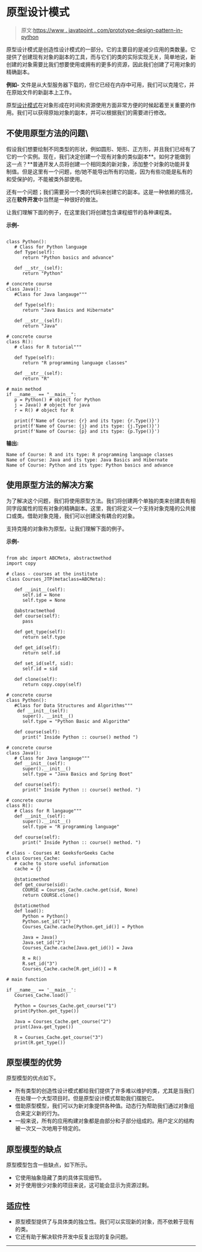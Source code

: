 # 原型设计模式

> 原文:[https://www . javatpoint . com/prototype-design-pattern-in-python](https://www.javatpoint.com/prototype-design-pattern-in-python)

原型设计模式是创造性设计模式的一部分。它的主要目的是减少应用的类数量。它提供了创建现有对象的副本的工具，而与它们的类的实际实现无关，简单地说，新创建的对象需要比我们想要使用或拥有的更多的资源，因此我们创建了可用对象的精确副本。

**例如-** 文件是从大型服务器下载的，但它已经在内存中可用，我们可以克隆它，并在原始文件的新副本上工作。

原型[设计模式](https://www.javatpoint.com/python-design-pattern)在对象形成在时间和资源使用方面非常方便的时候起着至关重要的作用。我们可以获得原始对象的副本，并可以根据我们的需要进行修改。

## 不使用原型方法的问题\

假设我们想要绘制不同类型的形状，例如圆形、矩形、正方形，并且我们已经有了它的一个实例。现在，我们决定创建一个现有对象的类似副本**。如何才能做到这一点？**普通开发人员将创建一个相同类的新对象，添加整个对象的功能并复制值。但是这里有一个问题，他/她不能导出所有的功能，因为有些功能是私有的和受保护的，不能被类外部使用。

还有一个问题；我们需要另一个类的代码来创建它的副本。这是一种依赖的情况，这在**软件开发**中当然是一种很好的做法。

让我们理解下面的例子，在这里我们将创建包含课程细节的各种课程类。

**示例-**

```

class Python(): 
   # Class for Python language
   def Type(self): 
      return "Python basics and advance"

   def __str__(self): 
      return "Python"

# concrete course 
class Java(): 
   #Class for Java langauge"""

   def Type(self): 
      return "Java Basics and Hibernate"

   def __str__(self): 
      return "Java"

# concrete course 
class R(): 
   # class for R tutorial"""

   def Type(self): 
      return "R programming language classes"

   def __str__(self): 
      return "R"

# main method 
if __name__ == "__main__": 
   p = Python() # object for Python 
   j = Java() # object for java 
   r = R() # object for R

   print(f'Name of Course: {r} and its type: {r.Type()}') 
   print(f'Name of Course: {j} and its type: {j.Type()}') 
   print(f'Name of Course: {p} and its type: {p.Type()}') 

```

**输出:**

```
Name of Course: R and its type: R programming language classes
Name of Course: Java and its type: Java Basics and Hibernate
Name of Course: Python and its type: Python basics and advance

```

## 使用原型方法的解决方案

为了解决这个问题，我们将使用原型方法。我们将创建两个单独的类来创建具有相同字段属性的现有对象的精确副本。这里，我们将定义一个支持对象克隆的公共接口或类。借助对象克隆，我们可以创建没有耦合的对象。

支持克隆的对象称为原型。让我们理解下面的例子。

**示例-**

```

from abc import ABCMeta, abstractmethod
import copy

# class - courses at the institute
class Courses_JTP(metaclass=ABCMeta):

   def __init__(self):
      self.id = None
      self.type = None

   @abstractmethod
   def course(self):
      pass

   def get_type(self):
      return self.type

   def get_id(self):
      return self.id

   def set_id(self, sid):
      self.id = sid

   def clone(self):
      return copy.copy(self)

# concrete course
class Python():
   #Class for Data Structures and Algorithms"""
    def __init__(self):
      super(). __init__()
      self.type = "Python Basic and Algorithm"

   def course(self):
      print(" Inside Python :: course() method ")

# concrete course
class Java():
   # Class for Java langauge"""
   def __init__(self):
      super().__init__()
      self.type = "Java Basics and Spring Boot"

   def course(self):
      print(" Inside Python :: course() method. ")

# concrete course
class R():
   # Class for R langauge"""
   def __init__(self):
      super().__init__()
      self.type = "R programming language"

   def course(self):
      print(" Inside Python :: course() method. ")

# class - Courses At GeeksforGeeks Cache
class Courses_Cache:
   # cache to store useful information
   cache = {}

   @staticmethod
   def get_course(sid):
      COURSE = Courses_Cache.cache.get(sid, None)
      return COURSE.clone()

   @staticmethod
   def load():
      Python = Python()
      Python.set_id("1")
      Courses_Cache.cache[Python.get_id()] = Python

      Java = Java()
      Java.set_id("2")
      Courses_Cache.cache[Java.get_id()] = Java

      R = R()
      R.set_id("3")
      Courses_Cache.cache[R.get_id()] = R

# main function

if __name__ == '__main__':
   Courses_Cache.load()

   Python = Courses_Cache.get_course("1")
   print(Python.get_type())

   Java = Courses_Cache.get_course("2")
   print(Java.get_type())

   R = Courses_Cache.get_course("3")
   print(R.get_type())

```

## 原型模型的优势

原型模型的优点如下。

*   所有类型的创造性设计模式都给我们提供了许多难以维护的类，尤其是当我们在处理一个大型项目时。但是原型设计模式帮助我们摆脱它。
*   借助原型模型，我们可以为新对象提供各种值。动态行为帮助我们通过对象组合来定义新的行为。
*   一般来说，所有的应用构建对象都是由部分和子部分组成的。用户定义的结构被一次又一次地用于特定的。

## 原型模型的缺点

原型模型包含一些缺点，如下所示。

*   它使用抽象隐藏了类的具体实现细节。
*   对于使用很少对象的项目来说，这可能会显示为资源过剩。

## 适应性

*   原型模型提供了与具体类的独立性。我们可以实现新的对象，而不依赖于现有的类。
*   它还有助于解决软件开发中反复出现的复杂问题。

* * *